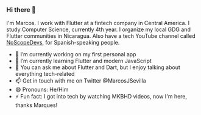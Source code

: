 ### Hi there 👋

I'm Marcos. I work with Flutter at a fintech company in Central America. I study Computer Science, currently 4th year. I organize my local GDG and Flutter communities in Nicaragua. Also have a tech YouTube channel called [NoScopeDevs](https://www.youtube.com/channel/UCPz6bJ3DptMMXu7_hMb1oJQ), for Spanish-speaking people.

- 🔭 I’m currently working on my first personal app
- 🌱 I’m currently learning Flutter and modern JavaScript
- 💬 You can ask me about Flutter and Dart, but I enjoy talking about everything tech-related
- 📫 Get in touch with me on Twitter @MarcosJSevilla
- 😄 Pronouns: He/Him
- ⚡ Fun fact: I got into tech by watching MKBHD videos, now I'm here, thanks Marques!

